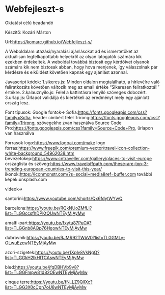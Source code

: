 # Webfejleszt-s
Oktatási célú beadandó

Készítő: Kozári Márton


Url:https://komarc.github.io/Webfejleszt-s/

A Weboldalam utazási/nyaralási ajánlásokat ad és ismertetőket az aktuálisan legfelkapottabb helyekről az olyan látogatók számára kik ezekben érdekeltek. A weboldal továbbá biztosít egy kérdőívet olyanok számára kik nem biztosak abban, hogy hova menjenek, így válaszolnak pár kérdésre és elküldést követően kapnak egy ajánlást azonnal.

Javascript kódok:
1.sikeres.js: Minden oldalon megtalálható, a hírlevélre való feliratkozáts követően változik meg az email értéke “Sikeresen feliratkoztál!” értékre.
2.kalauznyilo.js: Felel a kattintásra lenyíló szöveges dobozért.
3.urlap.js: Űrlapot validálja és kiértékeli az eredményt mely egy ajánlott ország lesz.

Font típusok:
Google fontok→
    Sofia:https://fonts.googleapis.com/css?family=Sofia, header címbért felel
    Trirong:https://fonts.googleapis.com/css?family=Trirong, szövegekhe zvan használva
    Source Code Pro:https://fonts.googleapis.com/css?family=Source+Code+Pro, űrlapon van használva

Forrasok
    logo:https://www.logoai.com/make
    logo forras:https://www.freepik.com/premium-vector/travel-icon-collection-white-background_54962038.htm
    bevezetokep:https://www.cntraveller.com/gallery/places-to-visit-europe
    orszaglista és szöveg:https://www.traveloffpath.com/these-are-top-3-trending-european-countries-to-visit-this-year/
    ikonok:https://iconmonstr.com/?s=social+media&ref=buffer.com
    további képek:unsplash.com


videok→

santorini:https://www.youtube.com/shorts/Qx6fdytWYwQ

barcelona:https://youtu.be/RQkNUoZMfLI?list=TLGGccsfhDPKtQUwNTEyMjAyMw

amalfi-part:https://youtu.be/fxytu87PuOA?list=TLGGnb8AQp76HgowNTEyMjAyMw

dubrovnik:https://youtu.be/RJMR92TWbV0?list=TLGGMLy-OLwuEzcwNTEyMjAyMw

azori-szigetek:https://youtu.be/1Xplv8VkNgQ?list=TLGGkH2IkHlTCAswNTEyMjAyMw

bled:https://youtu.be/jfqDBHVb9v8?list=TLGGFmpw81d82OEwNTEyMjAyMw

cinque terre:https://youtu.be/fN_LZ9QlIXc?list=TLGG3X0cCpn7oU8wNTEyMjAyMw
